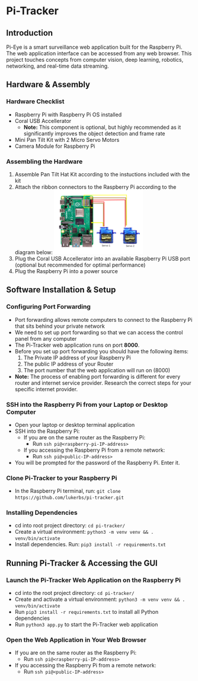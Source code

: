# Pi-Tracker

## Introduction
Pi-Eye is a smart surveillance web application built for the Raspberry Pi. 
The web application interface can be accessed from any web browser.
This project touches concepts from computer vision, deep learning, robotics, networking, and real-time data streaming.

## Hardware & Assembly
### Hardware Checklist
  * Raspberry Pi with Raspberry Pi OS installed 
  * Coral USB Accellerator
    * **Note:** This component is optional, but highly recommended as it significantly improves the object detection and frame rate
  * Mini Pan Tilt Kit with 2 Micro Servo Motors 
  * Camera Module for Raspberry Pi
### Assembling the Hardware
  1. Assemble Pan Tilt Hat Kit according to the instuctions included with the kit
  2. Attach the ribbon connectors to the Raspberry Pi according to the diagram below:
    <img src="/static/img/servo-diagram.png" alt="Servo Diagram" width="50%"/>
  3. Plug the Coral USB Accellerator into an available Raspberry Pi USB port (optional but recommended for optimal performance)
  4. Plug the Raspberry Pi into a power source 

## Software Installation & Setup
### Configuring Port Forwarding
  * Port forwarding allows remote computers to connect to the Raspberry Pi that sits behind your private network
  * We need to set up port forwarding so that we can access the control panel from any computer
  * The Pi-Tracker web application runs on port **8000**.
  * Before you set up port forwarding you should have the following items:
    1. The Private IP address of your Raspberry Pi 
    2. The public IP address of your Router 
    3. The port number that the web application will run on (8000)
  * **Note:** The process of enabling port forwarding is different for every router and internet service provider. Research the correct steps for your specific internet provider.
### SSH into the Raspberry Pi from your Laptop or Desktop Computer
  * Open your laptop or desktop terminal application
  * SSH into the Raspberry Pi: 
    * If you are on the same router as the Raspberry Pi:
      * Run `ssh pi@<raspberry-pi-IP-address>`
    * If you accessing the Raspberry Pi from a remote network:
      * Run `ssh pi@<public-IP-address>`
  * You will be prompted for the password of the Raspberry Pi. Enter it.
### Clone Pi-Tracker to your Raspberry Pi
  * In the Raspberry Pi terminal, run: `git clone https://github.com/lukerbs/pi-tracker.git`
### Installing Dependencies
  * cd into root project directory: `cd pi-tracker/`
  * Create a virtual environment: `python3 -m venv venv && . venv/bin/activate`
  * Install dependencies. Run: `pip3 install -r requirements.txt` 

## Running Pi-Tracker & Accessing the GUI
### Launch the Pi-Tracker Web Application on the Raspberry Pi
  * cd into the root project directory: `cd pi-tracker/`
  * Create and activate a virtual environment: `python3 -m venv venv && . venv/bin/activate`
  * Run `pip3 install -r requirements.txt` to install all Python dependencies
  * Run `python3 app.py` to start the Pi-Tracker web application
### Open the Web Application in Your Web Browser
  * If you are on the same router as the Raspberry Pi:
    * Run `ssh pi@<raspberry-pi-IP-address>`
  * If you accessing the Raspberry Pi from a remote network:
    * Run `ssh pi@<public-IP-address>`